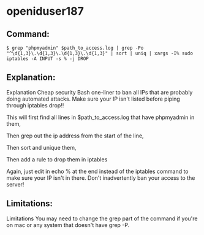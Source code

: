 # openiduser187

## Command:
```
$ grep "phpmyadmin" $path_to_access.log | grep -Po "^\d{1,3}\.\d{1,3}\.\d{1,3}\.\d{1,3}" | sort | uniq | xargs -I% sudo iptables -A INPUT -s % -j DROP
```

## Explanation:
Explanation
Cheap security Bash one-liner to ban all IPs that are probably doing automated attacks.
Make sure your IP isn't listed before piping through iptables drop!!


This will first find all lines in $path_to_access.log that have phpmyadmin in them, 


Then grep out the ip address from the start of the line,


Then sort and unique them, 


Then add a rule to drop them in iptables


Again, just edit in echo % at the end instead of the iptables command to make sure your IP isn't in there. Don't inadvertently ban your access to the server!

## Limitations:
Limitations
You may need to change the grep part of the command if you're on mac or any system that doesn't have grep -P.


